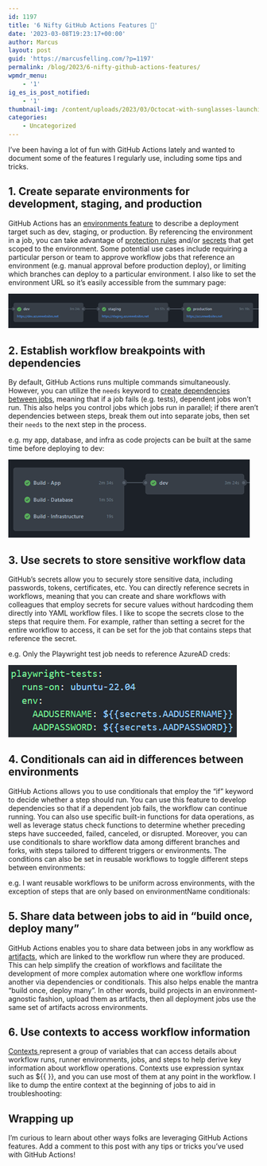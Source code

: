 ```yaml
---
id: 1197
title: '6 Nifty GitHub Actions Features 🚀'
date: '2023-03-08T19:23:17+00:00'
author: Marcus
layout: post
guid: 'https://marcusfelling.com/?p=1197'
permalink: /blog/2023/6-nifty-github-actions-features/
wpmdr_menu:
    - '1'
ig_es_is_post_notified:
    - '1'
thumbnail-img: /content/uploads/2023/03/Octocat-with-sunglasses-launching-rocket.png
categories:
    - Uncategorized
---
```


I’ve been having a lot of fun with GitHub Actions lately and wanted to document some of the features I regularly use, including some tips and tricks.

## 1. Create separate environments for development, staging, and production

GitHub Actions has an [environments feature](https://docs.github.com/en/actions/deployment/targeting-different-environments/using-environments-for-deployment) to describe a deployment target such as dev, staging, or production. By referencing the environment in a job, you can take advantage of [protection rules](https://docs.github.com/en/actions/deployment/targeting-different-environments/using-environments-for-deployment#environment-protection-rules) and/or [secrets](https://docs.github.com/en/actions/deployment/targeting-different-environments/using-environments-for-deployment#environment-secrets) that get scoped to the environment. Some potential use cases include requiring a particular person or team to approve workflow jobs that reference an environment (e.g. manual approval before production deploy), or limiting which branches can deploy to a particular environment. I also like to set the environment URL so it’s easily accessible from the summary page:

![](/content/uploads/2023/03/image.png)

## 2. Establish workflow breakpoints with dependencies

By default, GitHub Actions runs multiple commands simultaneously. However, you can utilize the `needs` keyword to [create dependencies between jobs](https://docs.github.com/en/actions/learn-github-actions/managing-complex-workflows#creating-dependent-jobs), meaning that if a job fails (e.g. tests), dependent jobs won’t run. This also helps you control jobs which jobs run in parallel; if there aren’t dependencies between steps, break them out into separate jobs, then set their `needs` to the next step in the process.

e.g. my app, database, and infra as code projects can be built at the same time before deploying to dev:

![](/content/uploads/2023/03/image-1.png)

## 3. Use secrets to store sensitive workflow data

GitHub’s secrets allow you to securely store sensitive data, including passwords, tokens, certificates, etc. You can directly reference secrets in workflows, meaning that you can create and share workflows with colleagues that employ secrets for secure values without hardcoding them directly into YAML workflow files. I like to scope the secrets close to the steps that require them. For example, rather than setting a secret for the entire workflow to access, it can be set for the job that contains steps that reference the secret.

e.g. Only the Playwright test job needs to reference AzureAD creds:

![](/content/uploads/2023/03/image-2.png)

## 4. Conditionals can aid in differences between environments

GitHub Actions allows you to use conditionals that employ the “if” keyword to decide whether a step should run. You can use this feature to develop dependencies so that if a dependent job fails, the workflow can continue running. You can also use specific built-in functions for data operations, as well as leverage status check functions to determine whether preceding steps have succeeded, failed, canceled, or disrupted. Moreover, you can use conditionals to share workflow data among different branches and forks, with steps tailored to different triggers or environments. The conditions can also be set in reusable workflows to toggle different steps between environments:

e.g. I want reusable workflows to be uniform across environments, with the exception of steps that are only based on environmentName conditionals:

<script src="https://gist.github.com/MarcusFelling/a24904731e73dd9b2bddeade2c459948.js"></script>

## 5. Share data between jobs to aid in “build once, deploy many”

GitHub Actions enables you to share data between jobs in any workflow as [artifacts](https://docs.github.com/en/actions/using-workflows/storing-workflow-data-as-artifacts), which are linked to the workflow run where they are produced. This can help simplify the creation of workflows and facilitate the development of more complex automation where one workflow informs another via dependencies or conditionals. This also helps enable the mantra “build once, deploy many”. In other words, build projects in an environment-agnostic fashion, upload them as artifacts, then all deployment jobs use the same set of artifacts across environments.

## 6. Use contexts to access workflow information

[Contexts ](https://docs.github.com/en/actions/learn-github-actions/contexts)represent a group of variables that can access details about workflow runs, runner environments, jobs, and steps to help derive key information about workflow operations. Contexts use expression syntax such as ${{ }}, and you can use most of them at any point in the workflow. I like to dump the entire context at the beginning of jobs to aid in troubleshooting:

<script src="https://gist.github.com/MarcusFelling/01d9e6ed08b3677b9aad5adb3a624aca.js"></script>

## Wrapping up

I’m curious to learn about other ways folks are leveraging GitHub Actions features. Add a comment to this post with any tips or tricks you’ve used with GitHub Actions!
